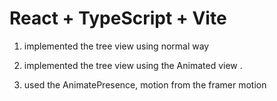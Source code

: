 # React + TypeScript + Vite

1. implemented the tree view using normal way

2. implemented the tree view using the Animated view .

3. used the AnimatePresence, motion from the framer motion
